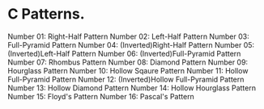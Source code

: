 # C Patterns.
Number 01: Right-Half Pattern
Number 02: Left-Half Pattern
Number 03: Full-Pyramid Pattern
Number 04: (Inverted)Right-Half Pattern
Number 05: (Inverted)Left-Half Pattern
Number 06: (Inverted)Full-Pyramid Pattern
Number 07: Rhombus Pattern
Number 08: Diamond Pattern
Number 09: Hourglass Pattern
Number 10: Hollow Sqaure Pattern
Number 11: Hollow Full-Pyramid Pattern
Number 12: (Inverted)Hollow Full-Pyramid Pattern
Number 13: Hollow Diamond Pattern
Number 14: Hollow Hourglass Pattern
Number 15: Floyd's Pattern
Number 16: Pascal's Pattern